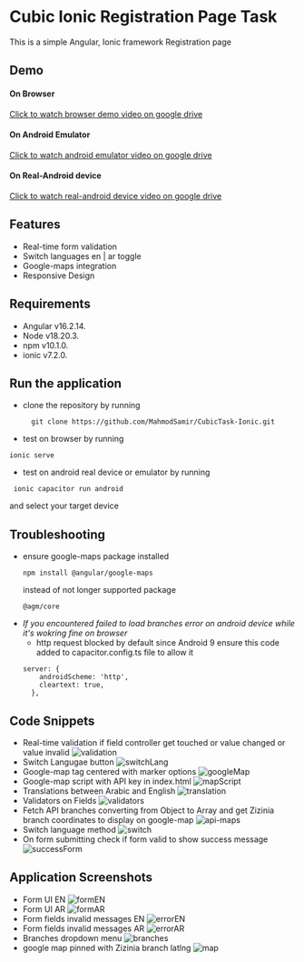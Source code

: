 # Cubic Ionic Registration Page Task

This is a simple Angular, Ionic framework Registration page

## Demo
<h4>On Browser</h4>

 [Click to watch browser demo video on google drive](https://drive.google.com/file/d/1z_2ho3UDTSSSiDNuKZSGL47DUib98kx3/view?usp=sharing)
  
<h4>On Android Emulator</h4>

[Click to watch android emulator video on google drive](https://drive.google.com/file/d/1no5kNwvRaZx_pV2zHirLWZgY20quoLM7/view?usp=sharing)

<h4>On Real-Android device</h4>

[Click to watch real-android device video on google drive](https://drive.google.com/file/d/1pvia670iAyAJF_fsjsnPbgUR4oh8c18k/view?usp=sharing)

<h2>Features</h2>

*   Real-time form validation
*   Switch languages en | ar toggle
*   Google-maps integration
*   Responsive Design

## Requirements

- Angular v16.2.14.
- Node v18.20.3.
- npm v10.1.0.
- ionic v7.2.0.

## Run the application

- clone the repository by running
  ```
    git clone https://github.com/MahmodSamir/CubicTask-Ionic.git
  ```
 - test on browser by running
  ```
  ionic serve
  ```
 - test on android real device or emulator by running
  ```
   ionic capacitor run android
  ```
  and select your target device

## Troubleshooting
- ensure google-maps package installed  
    ```
    npm install @angular/google-maps
    ```
   instead of not longer supported package
    ```
    @agm/core 
    ```
- *If you encountered failed to load branches error on android device while it's wokring fine on browser*
   -  http request blocked by default since Android 9 ensure this code added to capacitor.config.ts file to allow it
    ```
    server: {
        androidScheme: 'http',
        cleartext: true,
      },
    ```
## Code Snippets
 - Real-time validation if field controller get touched or value changed or value invalid
  ![validation](https://github.com/MahmodSamir/CubicTask-Ionic/assets/63668000/147cf624-47ba-48c2-8415-75e8dbf2b05f)
- Switch Langugae button
  ![switchLang](https://github.com/MahmodSamir/CubicTask-Ionic/assets/63668000/7c5806e8-cf5b-464f-9a6f-ae144914ccaa)
- Google-map tag centered with marker options
  ![googleMap](https://github.com/MahmodSamir/CubicTask-Ionic/assets/63668000/d7302320-a518-4cf2-a07a-daf73b7431c5)
- Google-map script with API key in index.html
  ![mapScript](https://github.com/MahmodSamir/CubicTask-Ionic/assets/63668000/893e5e91-f226-465f-88dc-906ea69aeb63)
- Translations between Arabic and English
  ![translation](https://github.com/MahmodSamir/CubicTask-Ionic/assets/63668000/a9e33b1f-f02d-458e-8043-7ca01e3b24cb)
- Validators on Fields
  ![validators](https://github.com/MahmodSamir/CubicTask-Ionic/assets/63668000/2723d351-52a4-4011-b050-c75569638438)
- Fetch API branches converting from Object to Array and get Zizinia branch coordinates to display on google-map
  ![api-maps](https://github.com/MahmodSamir/CubicTask-Ionic/assets/63668000/c368f811-34ab-4541-8559-582d5ffc6ba2)
- Switch language method 
  ![switch](https://github.com/MahmodSamir/CubicTask-Ionic/assets/63668000/de82a8bf-1217-4081-b1ca-cda1b502cebc)
- On form submitting check if form valid to show success message
  ![successForm](https://github.com/MahmodSamir/CubicTask-Ionic/assets/63668000/ab729530-d569-4880-addb-31d73dbb6881)

## Application Screenshots
- Form UI EN
  ![formEN](https://github.com/MahmodSamir/CubicTask-Ionic/assets/63668000/8b95117a-e217-407b-8416-496172183898)
- Form UI AR
  ![formAR](https://github.com/MahmodSamir/CubicTask-Ionic/assets/63668000/1ab307d8-93d6-4649-9bad-17598e25ff2e)
- Form fields invalid messages EN
  ![errorEN](https://github.com/MahmodSamir/CubicTask-Ionic/assets/63668000/03a27370-d429-493b-9676-d1abba01ac5a)
- Form fields invalid messages AR
  ![errorAR](https://github.com/MahmodSamir/CubicTask-Ionic/assets/63668000/04a3b948-84d8-4258-9e8d-3c4a96643367)
- Branches dropdown menu
  ![branches](https://github.com/MahmodSamir/CubicTask-Ionic/assets/63668000/31415759-9fea-438c-aa76-2e10f5490627)
- google map pinned with Zizinia branch latlng
  ![map](https://github.com/MahmodSamir/CubicTask-Ionic/assets/63668000/ea3d3253-5f11-4223-b817-48063bfde94d)
